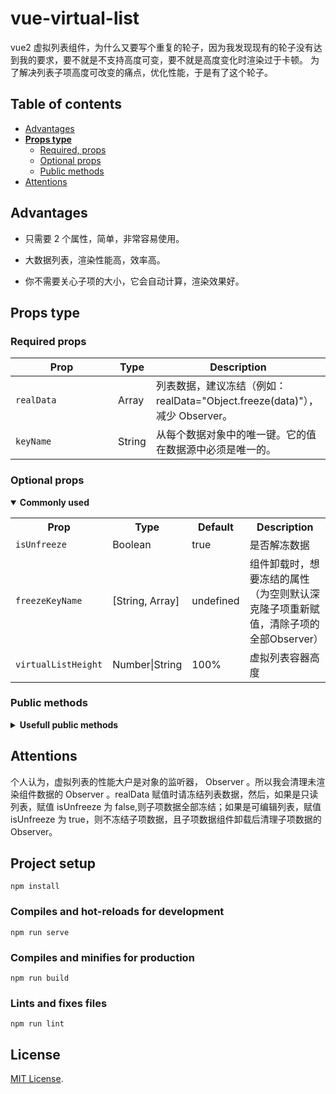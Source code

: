 # vue-virtual-list

vue2 虚拟列表组件，为什么又要写个重复的轮子，因为我发现现有的轮子没有达到我的要求，要不就是不支持高度可变，要不就是高度变化时渲染过于卡顿。
为了解决列表子项高度可改变的痛点，优化性能，于是有了这个轮子。

## Table of contents

- [Advantages](#advantages)
- [**Props type**](#props-type)
  - [Required, props](#required-props)
  - [Optional props](#optional-props)
  - [Public methods](#public-methods)
- [Attentions](#attentions)

## Advantages

- 只需要 2 个属性，简单，非常容易使用。

- 大数据列表，渲染性能高，效率高。

- 你不需要关心子项的大小，它会自动计算，渲染效果好。

## Props type

### Required props

| **&nbsp;&nbsp;&nbsp;&nbsp;&nbsp;&nbsp;&nbsp;&nbsp;&nbsp;&nbsp;&nbsp;&nbsp;&nbsp;Prop&nbsp;&nbsp;&nbsp;&nbsp;&nbsp;&nbsp;&nbsp;&nbsp;&nbsp;&nbsp;&nbsp;&nbsp;&nbsp;** | **Type** | **Description**                                                             |
| -------------------------------------------------------------------------------------------------------------------------------------------------------------------- | -------- | --------------------------------------------------------------------------- |
| `realData`                                                                                                                                                           | Array    | 列表数据，建议冻结（例如：realData="Object.freeze(data)"），减少 Observer。 |
| `keyName`                                                                                                                                                            | String   | 从每个数据对象中的唯一键。它的值在数据源中必须是唯一的。                    |

### Optional props

<details open>
  <summary><strong>Commonly used</strong></summary>
  <p></p>
  <table>
    <tr>
      <th>&nbsp;&nbsp;&nbsp;&nbsp;&nbsp;&nbsp;&nbsp;&nbsp;&nbsp;&nbsp;&nbsp;Prop&nbsp;&nbsp;&nbsp;&nbsp;&nbsp;&nbsp;&nbsp;&nbsp;&nbsp;&nbsp;&nbsp;</th>
      <th>Type</th>
      <th>Default</th>
      <th>Description</th>
    </tr>
    <tr>
      <td><code>isUnfreeze</code></td>
      <td>Boolean</td>
      <td>true</td>
      <td>是否解冻数据</td>
    </tr>
    <tr>
      <td><code>freezeKeyName</code></td>
      <td>[String, Array]</td>
      <td>undefined</td>
      <td>组件卸载时，想要冻结的属性（为空则默认深克隆子项重新赋值，清除子项的全部Observer）</td>
    </tr> 
    <tr>
      <td><code>virtualListHeight</code></td>
      <td>Number|String</td>
      <td>100%</td>
      <td>虚拟列表容器高度</td>
    </tr>
    
  </table>
</details>

### Public methods

<details>
  <summary><strong>Usefull public methods</strong></summary>
  <p></p>
  <p>You can call these methods via <code><a href="https://vuejs.org/v2/guide/components-edge-cases.html#Accessing-Child-Component-Instances-amp-Child-Elements">ref</a></code>:</p>
  <table>
    <tr>
      <th>Method</th>
      <th>props</th>
      <th>Description</th>
    </tr>
    <tr>
      <td><code>scrollToTargetHandle(idx)</code></td>
      <th>idx</th>
      <td>滚动到目标idx</td>
    </tr>
 
  </table>
</details>

## Attentions

个人认为，虚拟列表的性能大户是对象的监听器， Observer 。所以我会清理未渲染组件数据的 Observer 。realData 赋值时请冻结列表数据，然后，如果是只读列表，赋值 isUnfreeze 为 false,则子项数据全部冻结；如果是可编辑列表，赋值 isUnfreeze 为 true，则不冻结子项数据，且子项数据组件卸载后清理子项数据的 Observer。

## Project setup

```
npm install
```

### Compiles and hot-reloads for development

```
npm run serve
```

### Compiles and minifies for production

```
npm run build
```

### Lints and fixes files

```
npm run lint
```

## License

[MIT License](https://github.com/mtian999/vue-virtual-list/blob/master/LICENSE).
